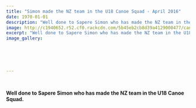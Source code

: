 ```yaml
---
title: "Simon made the NZ team in the U18 Canoe Squad - April 2016"
date: 1970-01-01
description: "Well done to Sapere Simon who has made the NZ team in the U18 Canoe Squad."
image: http://c1940652.r52.cf0.rackcdn.com/5b45eb2cb8d39a4129000477/canoe.gif
excerpt: "Well done to Sapere Simon who has made the NZ team in the U18 Canoe Squad."
image_gallery:
    
    
    
    
    
---
```


<p><strong><br /></strong></p>
<p><strong>Well done to Sapere Simon who has made the NZ team in the U18 Canoe Squad.</strong></p>


